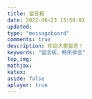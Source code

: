 ```yaml
---
title: 留言板
date: 2022-06-23 13:58:01
updated:
type: "messageboard"
comments: true
description: 欢迎大家留言！
keywords: "留言板，畅所欲言"
top_img:
mathjax:
katex:
aside: false
aplayer: true
---
```



